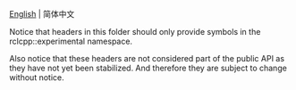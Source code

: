 [English](./README.md) | 简体中文

Notice that headers in this folder should only provide symbols in the rclcpp::experimental namespace.

Also notice that these headers are not considered part of the public API as they have not yet been stabilized.
And therefore they are subject to change without notice.
